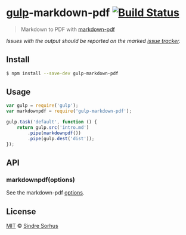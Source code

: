 # [gulp](http://gulpjs.com)-markdown-pdf [![Build Status](https://travis-ci.org/sindresorhus/gulp-markdown-pdf.svg?branch=master)](https://travis-ci.org/sindresorhus/gulp-markdown-pdf)

> Markdown to PDF with [markdown-pdf](https://github.com/alanshaw/markdown-pdf)

*Issues with the output should be reported on the marked [issue tracker](https://github.com/alanshaw/markdown-pdf/issues).*


## Install

```bash
$ npm install --save-dev gulp-markdown-pdf
```


## Usage

```js
var gulp = require('gulp');
var markdownpdf = require('gulp-markdown-pdf');

gulp.task('default', function () {
	return gulp.src('intro.md')
		.pipe(markdownpdf())
		.pipe(gulp.dest('dist'));
});
```


## API

### markdownpdf(options)

See the markdown-pdf [options](https://github.com/alanshaw/markdown-pdf#options).


## License

[MIT](http://opensource.org/licenses/MIT) © [Sindre Sorhus](http://sindresorhus.com)
